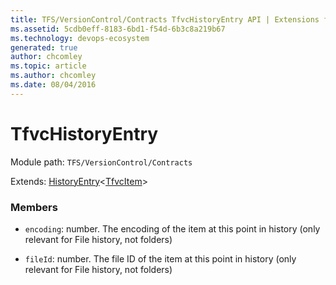 ```yaml
---
title: TFS/VersionControl/Contracts TfvcHistoryEntry API | Extensions for Azure DevOps Services
ms.assetid: 5cdb0eff-8183-6bd1-f54d-6b3c8a219b67
ms.technology: devops-ecosystem
generated: true
author: chcomley
ms.topic: article
ms.author: chcomley
ms.date: 08/04/2016
---
```


# TfvcHistoryEntry

Module path: `TFS/VersionControl/Contracts`

Extends: [HistoryEntry](../../../TFS/VersionControl/Contracts/HistoryEntry.md)&lt;[TfvcItem](../../../TFS/VersionControl/Contracts/TfvcItem.md)&gt;

### Members

* `encoding`: number. The encoding of the item at this point in history (only relevant for File history, not folders)

* `fileId`: number. The file ID of the item at this point in history (only relevant for File history, not folders)

